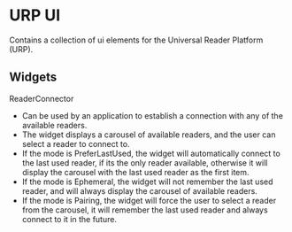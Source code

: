# URP UI
Contains a collection of ui elements for the Universal Reader Platform (URP).


## Widgets

ReaderConnector

* Can be used by an application to establish a connection with any of the available readers.
* The widget displays a carousel of available readers, and the user can select a reader to connect to.
* If the mode is  PreferLastUsed, the widget will automatically connect to the last used reader, if its the only reader available, otherwise it will display the carousel with the last used reader as the first item.
* If the mode is Ephemeral, the widget will not remember the last used reader, and will always display the carousel of available readers.
* If the mode is Pairing, the widget will force the user to select a reader from the carousel, it will remember the last used reader and always connect to it in the future.


